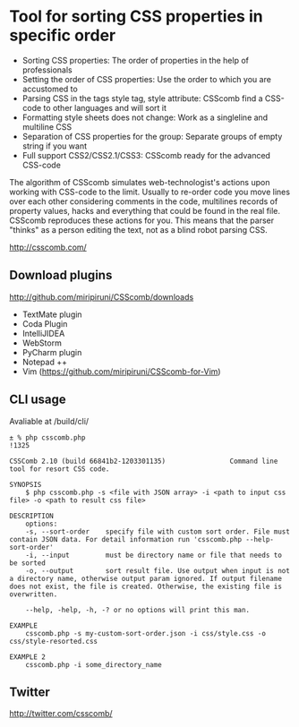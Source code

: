 # Tool for sorting CSS properties in specific order

* Sorting CSS properties: The order of properties in the help of professionals
* Setting the order of CSS properties: Use the order to which you are accustomed to
* Parsing CSS in the tags style tag, style attribute: CSScomb find a CSS-code to other languages and will sort it
* Formatting style sheets does not change: Work as a singleline and multiline CSS
* Separation of CSS properties for the group: Separate groups of empty string if you want
* Full support CSS2/CSS2.1/CSS3: CSScomb ready for the advanced CSS-code

The algorithm of CSScomb simulates web-technologist's actions upon working with CSS-code to the limit. Usually to re-order code you move lines over each other considering comments in the code, multilines records of property values, hacks and everything that could be found in the real file. CSScomb reproduces these actions for you. This means that the parser "thinks" as a person editing the text, not as a blind robot parsing CSS.

http://csscomb.com/


Download plugins
--------

http://github.com/miripiruni/CSScomb/downloads

 * TextMate plugin
 * Coda Plugin
 * IntelliJIDEA
 * WebStorm
 * PyCharm plugin
 * Notepad ++
 * Vim (https://github.com/miripiruni/CSScomb-for-Vim)

CLI usage
---

Avaliable at /build/cli/


```
± % php csscomb.php                                                                                                                                                                                   !1325

CSSComb 2.10 (build 66841b2-1203301135)                Command line tool for resort CSS code.

SYNOPSIS
    $ php csscomb.php -s <file with JSON array> -i <path to input css file> -o <path to result css file>

DESCRIPTION
    options:
    -s, --sort-order    specify file with custom sort order. File must contain JSON data. For detail information run 'csscomb.php --help-sort-order'
    -i, --input         must be directory name or file that needs to be sorted
    -o, --output        sort result file. Use output when input is not a directory name, otherwise output param ignored. If output filename does not exist, the file is created. Otherwise, the existing file is overwritten.

    --help, -help, -h, -? or no options will print this man.

EXAMPLE
    csscomb.php -s my-custom-sort-order.json -i css/style.css -o css/style-resorted.css

EXAMPLE 2
    csscomb.php -i some_directory_name
```

Twitter
-------
http://twitter.com/csscomb/
